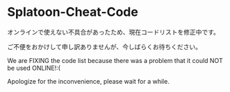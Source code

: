 # Splatoon-Cheat-Code

オンラインで使えない不具合があったため、現在コードリストを修正中です。

ご不便をおかけして申し訳ありませんが、今しばらくお待ちください。


We are FIXING the code list because there was a problem that it could NOT be used ONLINE!:(

Apologize for the inconvenience, please wait for a while.